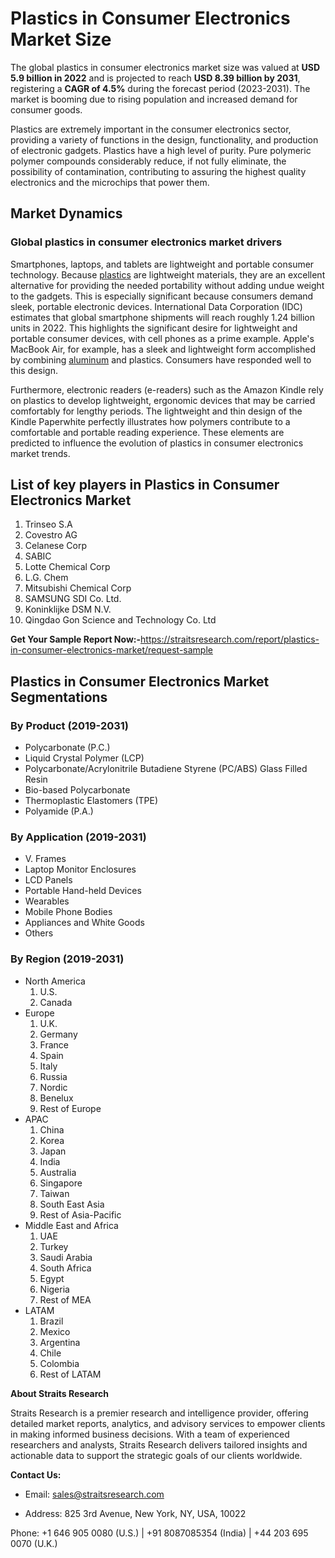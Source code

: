<h1>Plastics in Consumer Electronics Market Size</h1>
<p>The global plastics in consumer electronics market size was valued at&nbsp;<strong><strong>USD 5.9 billion in 2022</strong></strong>&nbsp;and is projected to reach&nbsp;<strong><strong>USD 8.39 billion by 2031</strong></strong>, registering a&nbsp;<strong><strong>CAGR of 4.5%</strong></strong>&nbsp;during the forecast period (2023-2031). The market is booming due to rising population and increased demand for consumer goods.</p>
<p>Plastics are extremely important in the consumer electronics sector, providing a variety of functions in the design, functionality, and production of electronic gadgets. Plastics have a high level of purity. Pure polymeric polymer compounds considerably reduce, if not fully eliminate, the possibility of contamination, contributing to assuring the highest quality electronics and the microchips that power them.</p>
<h2>Market Dynamics</h2>
<h3>Global plastics in consumer electronics market drivers</h3>
<p>Smartphones, laptops, and tablets are lightweight and portable consumer technology. Because&nbsp;<a href="https://straitsresearch.com/report/plastic-market">plastics</a>&nbsp;are lightweight materials, they are an excellent alternative for providing the needed portability without adding undue weight to the gadgets. This is especially significant because consumers demand sleek, portable electronic devices. International Data Corporation (IDC) estimates that global smartphone shipments will reach roughly 1.24 billion units in 2022. This highlights the significant desire for lightweight and portable consumer devices, with cell phones as a prime example. Apple's MacBook Air, for example, has a sleek and lightweight form accomplished by combining&nbsp;<a href="https://straitsresearch.com/report/aluminum-market">aluminum</a>&nbsp;and plastics. Consumers have responded well to this design.</p>
<p>Furthermore, electronic readers (e-readers) such as the Amazon Kindle rely on plastics to develop lightweight, ergonomic devices that may be carried comfortably for lengthy periods. The lightweight and thin design of the Kindle Paperwhite perfectly illustrates how polymers contribute to a comfortable and portable reading experience. These elements are predicted to influence the evolution of plastics in consumer electronics market trends.</p>
<h2>List of key players in Plastics in Consumer Electronics Market</h2>
<ol>
<li>Trinseo S.A</li>
<li>Covestro AG</li>
<li>Celanese Corp</li>
<li>SABIC</li>
<li>Lotte Chemical Corp</li>
<li>L.G. Chem</li>
<li>Mitsubishi Chemical Corp</li>
<li>SAMSUNG SDI Co. Ltd.</li>
<li>Koninklijke DSM N.V.</li>
<li>Qingdao Gon Science and Technology Co. Ltd</li>
</ol>
<p><strong>Get Your Sample Report Now:-</strong><a href="https://straitsresearch.com/report/plastics-in-consumer-electronics-market/request-sample">https://straitsresearch.com/report/plastics-in-consumer-electronics-market/request-sample</a></p>
<h2>Plastics in Consumer Electronics Market Segmentations</h2>
<h3>By Product (2019-2031)</h3>
<ul>
<li>Polycarbonate (P.C.)</li>
<li>Liquid Crystal Polymer (LCP)</li>
<li>Polycarbonate/Acrylonitrile Butadiene Styrene (PC/ABS) Glass Filled Resin</li>
<li>Bio-based Polycarbonate</li>
<li>Thermoplastic Elastomers (TPE)</li>
<li>Polyamide (P.A.)</li>
</ul>
<h3>By Application (2019-2031)</h3>
<ul>
<li>V. Frames</li>
<li>Laptop Monitor Enclosures</li>
<li>LCD Panels</li>
<li>Portable Hand-held Devices</li>
<li>Wearables</li>
<li>Mobile Phone Bodies</li>
<li>Appliances and White Goods</li>
<li>Others</li>
</ul>
<h3>By Region (2019-2031)</h3>
<ul>
<li>North America
<ol>
<li>U.S.</li>
<li>Canada</li>
</ol>
</li>
<li>Europe
<ol>
<li>U.K.</li>
<li>Germany</li>
<li>France</li>
<li>Spain</li>
<li>Italy</li>
<li>Russia</li>
<li>Nordic</li>
<li>Benelux</li>
<li>Rest of Europe</li>
</ol>
</li>
<li>APAC
<ol>
<li>China</li>
<li>Korea</li>
<li>Japan</li>
<li>India</li>
<li>Australia</li>
<li>Singapore</li>
<li>Taiwan</li>
<li>South East Asia</li>
<li>Rest of Asia-Pacific</li>
</ol>
</li>
<li>Middle East and Africa
<ol>
<li>UAE</li>
<li>Turkey</li>
<li>Saudi Arabia</li>
<li>South Africa</li>
<li>Egypt</li>
<li>Nigeria</li>
<li>Rest of MEA</li>
</ol>
</li>
<li>LATAM
<ol>
<li>Brazil</li>
<li>Mexico</li>
<li>Argentina</li>
<li>Chile</li>
<li>Colombia</li>
<li>Rest of LATAM</li>
</ol>
</li>
</ul>
<p dir="ltr"><strong>About Straits Research</strong></p>
<p dir="ltr">Straits Research is a premier research and intelligence provider, offering detailed market reports, analytics, and advisory services to empower clients in making informed business decisions. With a team of experienced researchers and analysts, Straits Research delivers tailored insights and actionable data to support the strategic goals of our clients worldwide.</p>
<p dir="ltr"><strong>Contact Us:</strong></p>
<ul>
<li dir="ltr">
<p dir="ltr">Email: <a href="https://alumni.myra.ac.in/read-blog/sales@straitsresearch.com">sales@straitsresearch.com</a></p>
</li>
<li dir="ltr">
<p dir="ltr">Address: 825 3rd Avenue, New York, NY, USA, 10022</p>
</li>
</ul>
<p dir="ltr">Phone: +1 646 905 0080 (U.S.) | +91 8087085354 (India) | +44 203 695 0070 (U.K.)</p>
